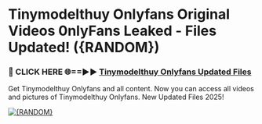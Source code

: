 # Tinymodelthuy Onlyfans Original Videos 0nlyFans Leaked - Files Updated! ({RANDOM})

<h3>🔴 CLICK HERE 🌐==►► <a href="https://betterlinks.top/A2PfLJ" rel="nofollow">Tinymodelthuy Onlyfans Updated Files</a></h3>

Get Tinymodelthuy Onlyfans and all content. Now you can access all videos and pictures of Tinymodelthuy Onlyfans. New Updated Files 2025!

[![{RANDOM}](https://i.imgur.com/ppqm5kG.gif)](https://betterlinks.top/A2PfLJ)